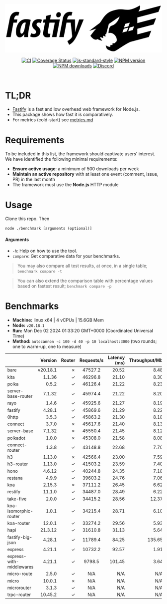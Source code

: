 <div align="center">
  <img src="https://github.com/fastify/graphics/raw/HEAD/fastify-landscape-outlined.svg" width="650" height="auto"/>
</div>

<div align="center">

[![CI](https://github.com/fastify/fastify/workflows/ci/badge.svg)](https://github.com/fastify/fastify/actions/workflows/ci.yml)
[![Coverage Status](https://coveralls.io/repos/github/fastify/fastify/badge.svg?branch=master)](https://coveralls.io/github/fastify/fastify?branch=master)
[![js-standard-style](https://img.shields.io/badge/code%20style-standard-brightgreen.svg?style=flat)](http://standardjs.com/)
[![NPM version](https://img.shields.io/npm/v/fastify.svg?style=flat)](https://www.npmjs.com/package/fastify)
[![NPM downloads](https://img.shields.io/npm/dm/fastify.svg?style=flat)](https://www.npmjs.com/package/fastify) [![Discord](https://img.shields.io/discord/725613461949906985)](https://discord.gg/fastify)

</div>
<br />

# TL;DR

* [Fastify](https://github.com/fastify/fastify) is a fast and low overhead web framework for Node.js.
* This package shows how fast it is comparatively.
* For metrics (cold-start) see [metrics.md](./METRICS.md)

# Requirements

To be included in this list, the framework should captivate users' interest. We have identified the following minimal requirements:
- **Ensure active usage**: a minimum of 500 downloads per week
- **Maintain an active repository** with at least one event (comment, issue, PR) in the last month
- The framework must use the **Node.js** HTTP module

# Usage

Clone this repo. Then 

```
node ./benchmark [arguments (optional)]
```

#### Arguments

* `-h`: Help on how to use the tool.
* `compare`: Get comparative data for your benchmarks.

> You may also compare all test results, at once, in a single table; `benchmark compare -t`

> You can also extend the comparison table with percentage values based on fastest result; `benchmark compare -p`
# Benchmarks

* __Machine:__ linux x64 | 4 vCPUs | 15.6GB Mem
* __Node:__ `v20.18.1`
* __Run:__ Mon Dec 02 2024 01:33:20 GMT+0000 (Coordinated Universal Time)
* __Method:__ `autocannon -c 100 -d 40 -p 10 localhost:3000` (two rounds; one to warm-up, one to measure)

|                          | Version  | Router | Requests/s | Latency (ms) | Throughput/Mb |
| :--                      | --:      | --:    | :-:        | --:          | --:           |
| bare                     | v20.18.1 | ✗      | 47527.2    | 20.52        | 8.48          |
| kita                     | 1.1.36   | ✓      | 46296.8    | 21.10        | 8.30          |
| polka                    | 0.5.2    | ✓      | 46126.4    | 21.22        | 8.23          |
| server-base-router       | 7.1.32   | ✓      | 45974.4    | 21.22        | 8.20          |
| rayo                     | 1.4.6    | ✓      | 45925.6    | 21.27        | 8.19          |
| fastify                  | 4.28.1   | ✓      | 45869.6    | 21.29        | 8.22          |
| 0http                    | 3.5.3    | ✓      | 45863.2    | 21.30        | 8.18          |
| connect                  | 3.7.0    | ✗      | 45617.6    | 21.40        | 8.13          |
| server-base              | 7.1.32   | ✗      | 45550.4    | 21.45        | 8.12          |
| polkadot                 | 1.0.0    | ✗      | 45308.0    | 21.58        | 8.08          |
| connect-router           | 1.3.8    | ✓      | 43148.8    | 22.68        | 7.70          |
| h3                       | 1.13.0   | ✗      | 42566.4    | 23.00        | 7.59          |
| h3-router                | 1.13.0   | ✓      | 41503.2    | 23.59        | 7.40          |
| hono                     | 4.6.12   | ✓      | 40244.8    | 24.35        | 7.18          |
| restana                  | 4.9.9    | ✓      | 39603.2    | 24.76        | 7.06          |
| koa                      | 2.15.3   | ✗      | 37111.2    | 26.45        | 6.62          |
| restify                  | 11.1.0   | ✓      | 34487.0    | 28.49        | 6.22          |
| take-five                | 2.0.0    | ✓      | 34415.2    | 28.56        | 12.37         |
| koa-isomorphic-router    | 1.0.1    | ✓      | 34215.4    | 28.71        | 6.10          |
| koa-router               | 12.0.1   | ✓      | 33274.2    | 29.56        | 5.93          |
| hapi                     | 21.3.12  | ✓      | 31610.8    | 31.13        | 5.64          |
| fastify-big-json         | 4.28.1   | ✓      | 11789.4    | 84.25        | 135.65        |
| express                  | 4.21.1   | ✓      | 10732.2    | 92.57        | 1.91          |
| express-with-middlewares | 4.21.1   | ✓      | 9798.5     | 101.45       | 3.64          |
| micro-route              | 2.5.0    | ✓      | N/A        | N/A          | N/A           |
| micro                    | 10.0.1   | ✗      | N/A        | N/A          | N/A           |
| microrouter              | 3.1.3    | ✓      | N/A        | N/A          | N/A           |
| trpc-router              | 10.45.2  | ✓      | N/A        | N/A          | N/A           |
